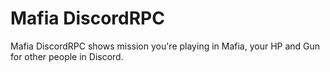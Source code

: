 # Mafia DiscordRPC

Mafia DiscordRPC shows mission you're playing in Mafia, your HP and Gun for other people in Discord.
